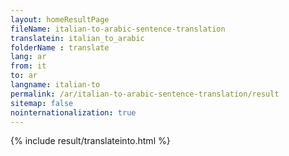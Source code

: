 ```yaml
---
layout: homeResultPage
fileName: italian-to-arabic-sentence-translation
translatein: italian_to_arabic
folderName : translate
lang: ar
from: it
to: ar
langname: italian-to
permalink: /ar/italian-to-arabic-sentence-translation/result
sitemap: false
nointernationalization: true
---
```

{% include result/translateinto.html %}

<script src="/js/result/translation.js" data-foldername="{{page.folderName}}" data-lang="{{page.lang}}"></script>
